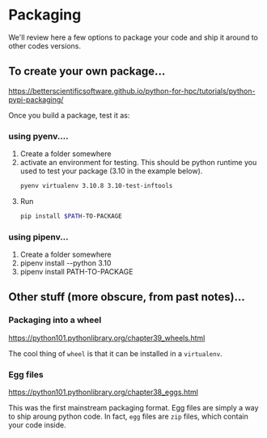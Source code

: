 # Packaging

We'll review here a few options to package your code and ship it around to other codes versions. 


## To create your own package...
https://betterscientificsoftware.github.io/python-for-hpc/tutorials/python-pypi-packaging/

Once you build a package, test it as:


### using pyenv....

1. Create a folder somewhere
2. activate an environment for testing. This should be python runtime you used to test your package (3.10 in the example below).
    ```sh
    pyenv virtualenv 3.10.8 3.10-test-inftools
    ```
3. Run
    ```sh
    pip install $PATH-TO-PACKAGE
    ```

### using pipenv...

1. Create a folder somewhere
2. pipenv install --python 3.10
3. pipenv install PATH-TO-PACKAGE



## Other stuff (more obscure, from past notes)...

### Packaging into a wheel
https://python101.pythonlibrary.org/chapter39_wheels.html

The cool thing of `wheel` is that it can be installed in a `virtualenv`.

### Egg files
https://python101.pythonlibrary.org/chapter38_eggs.html

This was the first mainstream packaging format. Egg files are simply a way to ship aroung python code. In fact, `egg` files are `zip` files, which contain your code inside.



